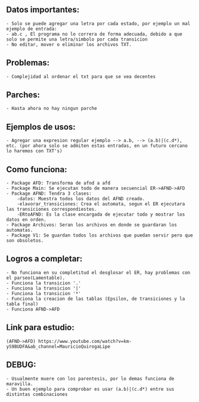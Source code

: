 ## Datos importantes:
    - Solo se puede agregar una letra por cada estado, por ejemplo un mal ejemplo de entrada:
    - ab.c , El programa no lo correra de forma adecuada, debido a que solo se permite una letra/simbolo por cada transicion
    - No editar, mover o eliminar los archivos TXT.
## Problemas:
    - Complejidad al ordenar el txt para que se vea decentes
## Parches: 
    - Hasta ahora no hay ningun parche
## Ejemplos de usos:
    - Agregar una expresion regular ejemplo --> a.b, --> (a.b)|(c.d*), etc. (por ahora solo se admiten estas entradas, en un futuro cercano lo haremos con TXT's)
## Como funciona: 
    - Package AFD: Transforma de afnd a afd
    - Package Main: Se ejecutan todo de manera secuencial ER->AFND->AFD
    - Package AFND: Tendra 3 clases:
        -datos: Muestra todos los datos del AFND creado.
        -elavorar_transiciones: Crea el automata, segun el ER ejecutara las transiciones correspondiestes.
        -ERtoAFND: Es la clase encargada de ejecutar todo y mostrar los datos en orden.
    - Package Archivos: Seran los archivos en donde se guardaran los automatas.
    - Package V1: Se guardan todos los archivos que puedan servir pero que son obsoletos.

## Logros a completar:
    - No funciona en su completitud el desglosar el ER, hay problemas con el parseo(Lamentable).
    - Funciona la transicion '.'
    - Funciona la transicion '|'
    - Funciona la transicion '*'
    - Funciona la creacion de las tablas (Epsilon, de transiciones y la tabla final)
    - Funciona AFND->AFD
## Link para estudio:
	(AFND->AFD) https://www.youtube.com/watch?v=km-yS9BUDFA&ab_channel=MauricioQuirogaLipe
## DEBUG: 
    - Usualmente muere con los parentesis, por lo demas funciona de maravilla.
    - Un buen ejemplo para comprobar es usar (a.b)|(c.d*) entre sus distintas combinaciones
